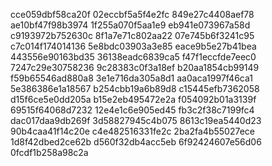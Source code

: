 cce059dbf58ca20f
02eccbf5a5f4e2fc
849e27c4408aef78
ae10bf47f98b3974
1f255a070f5aa1e9
eb941e073967a58d
c9193972b752630c
8f1a7e71c802aa22
07e745b6f3241c95
c7c014f174014136
5e8bdc03903a3e85
eace9b5e27b41bea
443556e90163bd35
36138eadc6839ca5
f47f1eccfde7eec0
7247c29e30758236
9c28383c0f3a18ef
b20aa1854cb99149
f59b65546ad880a8
3e1e716da305a8d1
aa0aca1997f46ca1
5e386386e1a18567
b254cbb19a6b89d8
c15445efb7362058
d15f6ce5e0dd205a
b15e2eb495472e2a
f054092b01a3139f
69515f64068d7232
12e4e1c6e905ed45
fb3c2f38c7199fc4
dac017daa9db269f
3d58827945c4b075
8613c19ea5440d23
90b4caa41f14c20e
c4e482516331fe2c
2ba2fa4b55027ece
1d8f42dbed2ce62b
d560f32db4acc5eb
6f92424607e56d06
0fcdf1b258a98c2a
